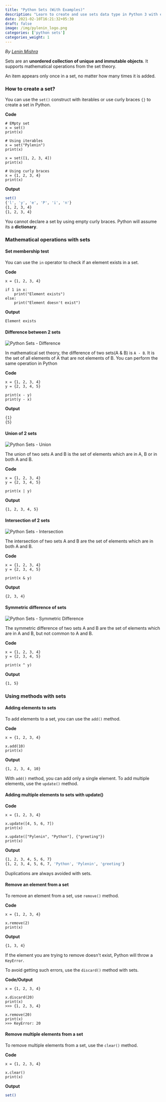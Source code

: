 ```yaml
---
title: "Python Sets (With Examples)"
description: "Learn to create and use sets data type in Python 3 with examples."
date: 2021-02-10T16:21:32+05:30
draft: false
image: /img/pylenin_logo.png
categories: ['python sets']
categories_weight: 1
---
```

<div class="sharethis-inline-follow-buttons"></div>

*By [Lenin Mishra](https://www.pylenin.com/authors/#lenin-mishra)*

Sets are an **unordered collection of unique and immutable objects**. 
It supports mathematical operations from the set theory.

An item appears only once in a set, no matter how many times it is added.

<script async src="https://pagead2.googlesyndication.com/pagead/js/adsbygoogle.js"></script>
<!-- Horizontal display ad Pylenin -->
<ins class="adsbygoogle"
     style="display:block"
     data-ad-client="ca-pub-6088392832221933"
     data-ad-slot="8875064651"
     data-ad-format="auto"
     data-full-width-responsive="true"></ins>
<script>
     (adsbygoogle = window.adsbygoogle || []).push({});
</script>

### How to create a set?

You can use the `set()` construct with iterables or 
use curly braces `{}` to create a set in Python.

**Code**

```python3
# EMpty set
x = set()
print(x)

# Using iterables
x = set("Pylenin")
print(x)

x = set([1, 2, 3, 4])
print(x)

# Using curly braces
x = {1, 2, 3, 4}
print(x)
```

**Output**

```bash
set()
{'l', 'y', 'e', 'P', 'i', 'n'}
{1, 2, 3, 4}
{1, 2, 3, 4}
```

You cannot declare a set by using empty curly braces. Python will assume its a **dictionary**.

<script async src="https://pagead2.googlesyndication.com/pagead/js/adsbygoogle.js"></script>
<!-- Horizontal display ad Pylenin -->
<ins class="adsbygoogle"
     style="display:block"
     data-ad-client="ca-pub-6088392832221933"
     data-ad-slot="8875064651"
     data-ad-format="auto"
     data-full-width-responsive="true"></ins>
<script>
     (adsbygoogle = window.adsbygoogle || []).push({});
</script>

### Mathematical operations with sets

#### Set membership test

You can use the `in` operator to check if an element exists in a set.

**Code**

```python3
x = {1, 2, 3, 4}

if 1 in x:
    print("Element exists")
else:
    print("Element doesn't exist")
```

**Output**

```bash
Element exists
```

<script async src="https://pagead2.googlesyndication.com/pagead/js/adsbygoogle.js"></script>
<!-- Horizontal display ad Pylenin -->
<ins class="adsbygoogle"
     style="display:block"
     data-ad-client="ca-pub-6088392832221933"
     data-ad-slot="8875064651"
     data-ad-format="auto"
     data-full-width-responsive="true"></ins>
<script>
     (adsbygoogle = window.adsbygoogle || []).push({});
</script>

#### Difference between 2 sets

![Python Sets - Difference](/img/python-sets/set-difference.png)

In mathematical set theory, the difference of two sets(A & B) is 
`A - B`. It is the set of all elements of A that are not 
elements of B. You can perform the same operation in Python

**Code**

```python3
x = {1, 2, 3, 4}
y = {2, 3, 4, 5}

print(x - y)
print(y - x)
```

**Output**

```bash
{1}
{5}
```

<script async src="https://pagead2.googlesyndication.com/pagead/js/adsbygoogle.js"></script>
<!-- Horizontal display ad Pylenin -->
<ins class="adsbygoogle"
     style="display:block"
     data-ad-client="ca-pub-6088392832221933"
     data-ad-slot="8875064651"
     data-ad-format="auto"
     data-full-width-responsive="true"></ins>
<script>
     (adsbygoogle = window.adsbygoogle || []).push({});
</script>

#### Union of 2 sets

![Python Sets - Union](/img/python-sets/set-union.png)

The union of two sets A and B is the set of elements 
which are in A, B or in both A and B.

**Code**

```python3
x = {1, 2, 3, 4}
y = {2, 3, 4, 5}

print(x | y)
```

**Output**

```bash
{1, 2, 3, 4, 5}
```

<script async src="https://pagead2.googlesyndication.com/pagead/js/adsbygoogle.js"></script>
<!-- Horizontal display ad Pylenin -->
<ins class="adsbygoogle"
     style="display:block"
     data-ad-client="ca-pub-6088392832221933"
     data-ad-slot="8875064651"
     data-ad-format="auto"
     data-full-width-responsive="true"></ins>
<script>
     (adsbygoogle = window.adsbygoogle || []).push({});
</script>

#### Intersection of 2 sets

![Python Sets - Intersection](/img/python-sets/set-intersection.png)

The intersection of two sets A and B are the set of elements 
which are in both A and B.

**Code**

```python3
x = {1, 2, 3, 4}
y = {2, 3, 4, 5}

print(x & y)
```

**Output**

```bash
{2, 3, 4}
```

<script async src="https://pagead2.googlesyndication.com/pagead/js/adsbygoogle.js"></script>
<!-- Horizontal display ad Pylenin -->
<ins class="adsbygoogle"
     style="display:block"
     data-ad-client="ca-pub-6088392832221933"
     data-ad-slot="8875064651"
     data-ad-format="auto"
     data-full-width-responsive="true"></ins>
<script>
     (adsbygoogle = window.adsbygoogle || []).push({});
</script>

#### Symmetric difference of sets

![Python Sets - Symmetric Difference](/img/python-sets/set-symmetric-difference.png)

The symmetric difference of two sets A and B are the set of elements 
which are in A and B, but not common to A and B.

**Code**

```python3
x = {1, 2, 3, 4}
y = {2, 3, 4, 5}

print(x ^ y)
```

**Output**

```bash
{1, 5}
```

<script async src="https://pagead2.googlesyndication.com/pagead/js/adsbygoogle.js"></script>
<!-- Horizontal display ad Pylenin -->
<ins class="adsbygoogle"
     style="display:block"
     data-ad-client="ca-pub-6088392832221933"
     data-ad-slot="8875064651"
     data-ad-format="auto"
     data-full-width-responsive="true"></ins>
<script>
     (adsbygoogle = window.adsbygoogle || []).push({});
</script>

### Using methods with sets

#### Adding elements to sets

To add elements to a set, you can use the `add()` method.

**Code**

```python3
x = {1, 2, 3, 4}

x.add(10)
print(x)
```

**Output**

```bash
{1, 2, 3, 4, 10}
```

With `add()` method, you can add only a single element. 
To add multiple elements, use the `update()` method.

<script async src="https://pagead2.googlesyndication.com/pagead/js/adsbygoogle.js"></script>
<!-- Horizontal display ad Pylenin -->
<ins class="adsbygoogle"
     style="display:block"
     data-ad-client="ca-pub-6088392832221933"
     data-ad-slot="8875064651"
     data-ad-format="auto"
     data-full-width-responsive="true"></ins>
<script>
     (adsbygoogle = window.adsbygoogle || []).push({});
</script>

#### Adding multiple elements to sets with update()

**Code**

```python3
x = {1, 2, 3, 4}

x.update([4, 5, 6, 7])
print(x)

x.update(["Pylenin", "Python"], {"greeting"})
print(x)
```

**Output**

```bash
{1, 2, 3, 4, 5, 6, 7}
{1, 2, 3, 4, 5, 6, 7, 'Python', 'Pylenin', 'greeting'}
```

Duplications are always avoided with sets.

<script async src="https://pagead2.googlesyndication.com/pagead/js/adsbygoogle.js"></script>
<!-- Horizontal display ad Pylenin -->
<ins class="adsbygoogle"
     style="display:block"
     data-ad-client="ca-pub-6088392832221933"
     data-ad-slot="8875064651"
     data-ad-format="auto"
     data-full-width-responsive="true"></ins>
<script>
     (adsbygoogle = window.adsbygoogle || []).push({});
</script>

#### Remove an element from a set

To remove an element from a set, use `remove()` method.

**Code**

```python3
x = {1, 2, 3, 4}

x.remove(2)
print(x)
```

**Output**

```bash
{1, 3, 4}
```

If the element you are trying to remove doesn't exist, 
Python will throw a `KeyError`.

To avoid getting such errors, use the `discard()` method with sets.

**Code/Output**

```python3
x = {1, 2, 3, 4}

x.discard(20)
print(x)
>>> {1, 2, 3, 4}

x.remove(20)
print(x)
>>> KeyError: 20
```

<script async src="https://pagead2.googlesyndication.com/pagead/js/adsbygoogle.js"></script>
<!-- Horizontal display ad Pylenin -->
<ins class="adsbygoogle"
     style="display:block"
     data-ad-client="ca-pub-6088392832221933"
     data-ad-slot="8875064651"
     data-ad-format="auto"
     data-full-width-responsive="true"></ins>
<script>
     (adsbygoogle = window.adsbygoogle || []).push({});
</script>

#### Remove multiple elements from a set

To remove multiple elements from a set, use the `clear()` method.

**Code**

```python3
x = {1, 2, 3, 4}

x.clear()
print(x)
```

**Output**

```bash
set()
```

<script async src="https://pagead2.googlesyndication.com/pagead/js/adsbygoogle.js"></script>
<!-- Horizontal display ad Pylenin -->
<ins class="adsbygoogle"
     style="display:block"
     data-ad-client="ca-pub-6088392832221933"
     data-ad-slot="8875064651"
     data-ad-format="auto"
     data-full-width-responsive="true"></ins>
<script>
     (adsbygoogle = window.adsbygoogle || []).push({});
</script>